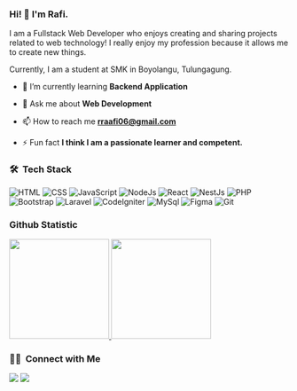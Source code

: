 ### Hi! 👋 I'm Rafi.

I am a Fullstack Web Developer who enjoys creating and sharing projects related to web technology! I really enjoy my profession because it allows me to create new things.

Currently, I am a student at SMK in Boyolangu, Tulungagung.

- 🌱 I’m currently learning **Backend Application**

- 💬 Ask me about **Web Development**

- 📫 How to reach me **rraafi06@gmail.com**

- ⚡ Fun fact **I think I am a passionate learner and competent.**

### 🛠 &nbsp;Tech Stack
![HTML](https://img.shields.io/badge/-HTML-05122A?style=flat&logo=HTML5)
![CSS](https://img.shields.io/badge/-CSS-05122A?style=flat&logo=CSS3&logoColor=1572B6)
![JavaScript](https://img.shields.io/badge/-JavaScript-05122A?style=flat&logo=javascript)
![NodeJs](https://img.shields.io/badge/-NodeJs-05122A?style=flat&logo=nodedotjs)
![React](https://img.shields.io/badge/-React-05122A?style=flat&logo=react)
![NestJs](https://img.shields.io/badge/-NestJs-05122A?style=flat&logo=nestjs)
![PHP](https://img.shields.io/badge/-PHP-05122A?style=flat&logo=php)
![Bootstrap](https://img.shields.io/badge/-Bootstrap-05122A?style=flat&logo=bootstrap&logoColor=563D7C)
![Laravel](https://img.shields.io/badge/-Laravel-05122A?style=flat&logo=laravel)
![CodeIgniter](https://img.shields.io/badge/-CodeIgniter-05122A?style=flat&logo=codeigniter)
![MySql](https://img.shields.io/badge/-MySql-05122A?style=flat&logo=mysql)
![Figma](https://img.shields.io/badge/-Figma-05122A?style=flat&logo=figma)
![Git](https://img.shields.io/badge/-Git-05122A?style=flat&logo=git)
  
### Github Statistic
<p align="left">
<a href="https://github.com/raaf17">
  <img height="180em" src="https://github-readme-stats-eight-theta.vercel.app/api?username=raaf17&show_icons=true&theme=algolia&include_all_commits=true&count_private=true"/>
  <img height="180em" src="https://github-readme-stats-eight-theta.vercel.app/api/top-langs/?username=raaf17&layout=compact&langs_count=8&theme=algolia"/>
</a>
</p>

### 🤝🏻 &nbsp;Connect with Me

<p>
<a href="https://www.linkedin.com/in/muhammad-raafii/"><img src="https://img.shields.io/badge/-Muhammad%20Rafi-0072b1?style=flat&logo=Linkedin&logoColor=white"/></a>
<a href="mailto:rraafi06@gmail.com"><img src="https://img.shields.io/badge/-rraafi06@gmail.com-BB001B?style=flat&logo=Gmail&logoColor=white"/></a>
</p>
